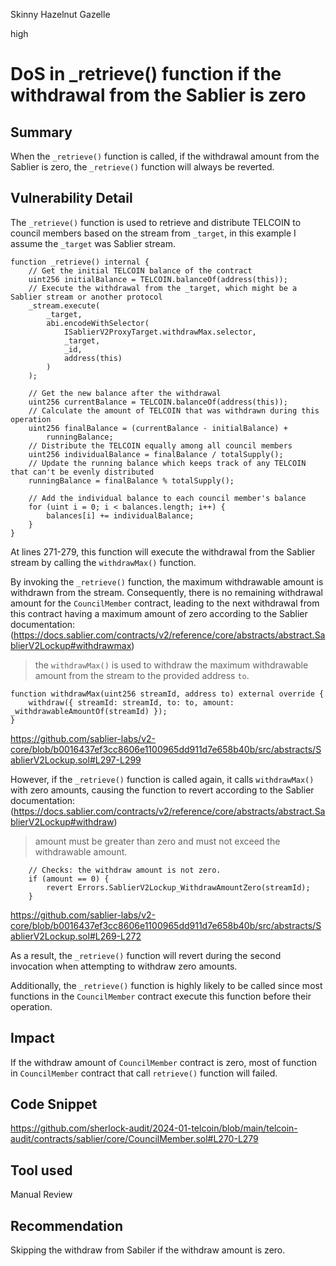 Skinny Hazelnut Gazelle

high

# DoS in _retrieve() function if the withdrawal from the Sablier is zero

## Summary

When the `_retrieve()` function is called, if the withdrawal amount from the Sablier is zero, the `_retrieve()` function will always be reverted.

## Vulnerability Detail

The `_retrieve()` function is used to retrieve and distribute TELCOIN to council members based on the stream from `_target`, in this example I assume the `_target` was Sablier stream.

```solidity=267
function _retrieve() internal {
    // Get the initial TELCOIN balance of the contract
    uint256 initialBalance = TELCOIN.balanceOf(address(this));
    // Execute the withdrawal from the _target, which might be a Sablier stream or another protocol
    _stream.execute(
        _target,
        abi.encodeWithSelector(
            ISablierV2ProxyTarget.withdrawMax.selector,
            _target,
            _id,
            address(this)
        )
    );

    // Get the new balance after the withdrawal
    uint256 currentBalance = TELCOIN.balanceOf(address(this));
    // Calculate the amount of TELCOIN that was withdrawn during this operation
    uint256 finalBalance = (currentBalance - initialBalance) +
        runningBalance;
    // Distribute the TELCOIN equally among all council members
    uint256 individualBalance = finalBalance / totalSupply();
    // Update the running balance which keeps track of any TELCOIN that can't be evenly distributed
    runningBalance = finalBalance % totalSupply();

    // Add the individual balance to each council member's balance
    for (uint i = 0; i < balances.length; i++) {
        balances[i] += individualBalance;
    }
}
```

At lines 271-279, this function will execute the withdrawal from the Sablier stream by calling the `withdrawMax()` function.

By invoking the `_retrieve()` function, the maximum withdrawable amount is withdrawn from the stream. Consequently, there is no remaining withdrawal amount for the `CouncilMember` contract, leading to the next withdrawal from this contract having a maximum amount of zero according to the Sablier documentation:(https://docs.sablier.com/contracts/v2/reference/core/abstracts/abstract.SablierV2Lockup#withdrawmax)

> the `withdrawMax()` is used to withdraw the maximum withdrawable amount from the stream to the provided address `to`. 


```solidity=297
function withdrawMax(uint256 streamId, address to) external override {
    withdraw({ streamId: streamId, to: to, amount: _withdrawableAmountOf(streamId) });
}
```

https://github.com/sablier-labs/v2-core/blob/b0016437ef3cc8606e1100965dd911d7e658b40b/src/abstracts/SablierV2Lockup.sol#L297-L299

However, if the `_retrieve()` function is called again, it calls `withdrawMax()` with zero amounts, causing the function to revert according to the Sablier documentation:  (https://docs.sablier.com/contracts/v2/reference/core/abstracts/abstract.SablierV2Lockup#withdraw)
> amount must be greater than zero and must not exceed the withdrawable amount.

```solidity=269  
    // Checks: the withdraw amount is not zero.
    if (amount == 0) {
        revert Errors.SablierV2Lockup_WithdrawAmountZero(streamId);
    }
```

https://github.com/sablier-labs/v2-core/blob/b0016437ef3cc8606e1100965dd911d7e658b40b/src/abstracts/SablierV2Lockup.sol#L269-L272

As a result, the `_retrieve()` function will revert during the second invocation when attempting to withdraw zero amounts.

Additionally, the `_retrieve()` function is highly likely to be called since most functions in the `CouncilMember` contract execute this function before their operation. 

## Impact

If the withdraw amount of `CouncilMember` contract is zero, most of function in `CouncilMember` contract that call `retrieve()` function will failed.

## Code Snippet

https://github.com/sherlock-audit/2024-01-telcoin/blob/main/telcoin-audit/contracts/sablier/core/CouncilMember.sol#L270-L279

## Tool used

Manual Review

## Recommendation

Skipping the withdraw from Sabiler if the withdraw amount is zero.